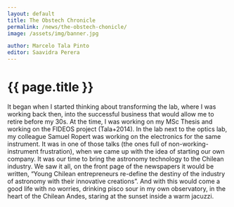 ```yaml
---
layout: default
title: The Obstech Chronicle
permalink: /news/the-obstech-chonicle/
image: /assets/img/banner.jpg

author: Marcelo Tala Pinto
editor: Saavidra Perera
---
```


# {{ page.title }}

  It began when I started thinking about transforming the lab, where I was working back then,
  into the successful business that would allow me to retire before my 30s. At the time, I was
  working on my MSc Thesis and working on the FIDEOS project (Tala+2014). In the lab next to
  the optics lab, my colleague Samuel Ropert was working on the electronics for the same instrument.
  It was in one of those talks (the ones full of non-working-instrument frustration), when we
  came up with the idea of starting our own company. It was our time to bring the astronomy
  technology to the Chilean industry. We saw it all, on the front page of the newspapers it would
  be written, “Young Chilean entrepreneurs re-define the destiny of the industry of astronomy with
  their innovative creations”. And with this would come a good life with no worries, drinking pisco
  sour in my own observatory, in the heart of the Chilean Andes, staring at the sunset inside a warm jacuzzi.
